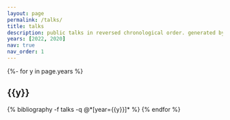 ```yaml
---
layout: page
permalink: /talks/
title: talks
description: public talks in reversed chronological order. generated by jekyll-scholar.
years: [2022, 2020]
nav: true
nav_order: 1
---
```

<!-- _pages/talks.md -->
<div class="talks">

{%- for y in page.years %}
  <h2 class="year">{{y}}</h2>
  {% bibliography -f talks -q @*[year={{y}}]* %}
{% endfor %}

</div>
